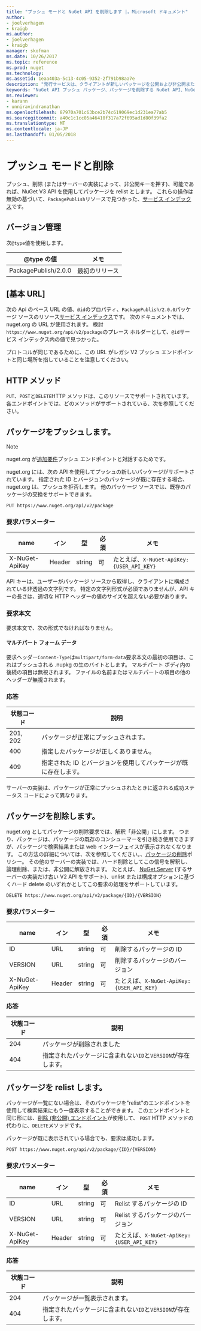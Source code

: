 ```yaml
---
title: "プッシュ モードと NuGet API を削除します |。Microsoft ドキュメント"
author:
- joelverhagen
- kraigb
ms.author:
- joelverhagen
- kraigb
manager: skofman
ms.date: 10/26/2017
ms.topic: reference
ms.prod: nuget
ms.technology: 
ms.assetid: 1eaa403a-5c13-4c05-9352-2f791b98aa7e
description: "発行サービスは、クライアントが新しいパッケージを公開および非公開または既存のパッケージを削除できます。"
keywords: "NuGet API プッシュ パッケージ、パッケージを削除する NuGet API、NuGet API は、パッケージ、NuGet API アップロード パッケージを非公開、API の NuGet パッケージの作成"
ms.reviewer:
- karann
- unniravindranathan
ms.openlocfilehash: 87970a701c63bce2b74c619069ec1d231ea77ab5
ms.sourcegitcommit: a40c1c1cc05a46410f317a72f695ad1d80f39fa2
ms.translationtype: MT
ms.contentlocale: ja-JP
ms.lasthandoff: 01/05/2018
---
```

# <a name="push-and-delete"></a>プッシュ モードと削除

プッシュ、削除 (またはサーバーの実装によって、非公開キーを押す)、可能であれば、NuGet V3 API を使用してパッケージを relist とします。 これらの操作は無効の基づいて、`PackagePublish`リソースで見つかった、[サービス インデックス](service-index.md)です。

## <a name="versioning"></a>バージョン管理

次`@type`値を使用します。

@type の値          | メモ
-------------------- | -----
PackagePublish/2.0.0 | 最初のリリース

## <a name="base-url"></a>[基本 URL]

次の Api のベース URL の値、`@id`のプロパティ、`PackagePublish/2.0.0`パッケージ ソースのリソース[サービス インデックス](service-index.md)です。 次のドキュメントでは、nuget.org の URL が使用されます。 検討`https://www.nuget.org/api/v2/package`のプレース ホルダーとして、`@id`サービス インデックス内の値で見つかった。

プロトコルが同じであるために、この URL がレガシ V2 プッシュ エンドポイントと同じ場所を指していることを注意してください。

## <a name="http-methods"></a>HTTP メソッド

`PUT`、`POST`と`DELETE`HTTP メソッドは、このリソースでサポートされています。 各エンドポイントでは、どのメソッドがサポートされている、次を参照してください。

## <a name="push-a-package"></a>パッケージをプッシュします。

> [!Note]
> nuget.org が[追加要件](NuGet-Protocols.md)プッシュ エンドポイントと対話するためです。

nuget.org には、次の API を使用してプッシュの新しいパッケージがサポートされています。 指定された ID とバージョンのパッケージが既に存在する場合、nuget.org は、プッシュを拒否します。 他のパッケージ ソースでは、既存のパッケージの交換をサポートできます。

```
PUT https://www.nuget.org/api/v2/package
```

### <a name="request-parameters"></a>要求パラメーター

name           | イン     | 型   | 必須 | メモ
-------------- | ------ | ------ | -------- | -----
X-NuGet-ApiKey | Header | string | 可      | たとえば、`X-NuGet-ApiKey: {USER_API_KEY}`

API キーは、ユーザーがパッケージ ソースから取得し、クライアントに構成されている非透過の文字列です。 特定の文字列形式が必須でありませんが、API キーの長さは、適切な HTTP ヘッダーの値のサイズを超えない必要があります。

### <a name="request-body"></a>要求本文

要求本文で、次の形式でなければなりません。

#### <a name="multipart-form-data"></a>マルチパート フォーム データ

要求ヘッダー`Content-Type`は`multipart/form-data`要求本文の最初の項目は、これはプッシュされる .nupkg の生のバイトとします。 マルチパート ボディ内の後続の項目は無視されます。 ファイルの名前またはマルチパートの項目の他のヘッダーが無視されます。

### <a name="response"></a>応答

状態コード | 説明
----------- | -------
201, 202    | パッケージが正常にプッシュされます。
400         | 指定したパッケージが正しくありません。
409         | 指定された ID とバージョンを使用してパッケージが既に存在します。

サーバーの実装は、パッケージが正常にプッシュされたときに返される成功ステータス コードによって異なります。

## <a name="delete-a-package"></a>パッケージを削除します。

nuget.org としてパッケージの削除要求では、解釈「非公開」にします。 つまり、パッケージは、パッケージの既存のコンシューマーを引き続き使用できますが、パッケージで検索結果または web インターフェイスが表示されなくなります。 この方法の詳細については、次を参照してください。、[パッケージの削除](../policies/deleting-packages.md)ポリシー。 その他のサーバーの実装では、ハード削除としてこの信号を解釈し、論理削除、または、非公開に解放されます。 たとえば、 [NuGet.Server](https://www.nuget.org/packages/NuGet.Server) (するサーバーの実装だけ古い V2 API をサポート)、unlist または構成オプションに基づくハード delete のいずれかとしてこの要求の処理をサポートしています。

```
DELETE https://www.nuget.org/api/v2/package/{ID}/{VERSION}
```

### <a name="request-parameters"></a>要求パラメーター

name           | イン     | 型   | 必須 | メモ
-------------- | ------ | ------ | -------- | -----
ID             | URL    | string | 可      | 削除するパッケージの ID
VERSION        | URL    | string | 可      | 削除するパッケージのバージョン
X-NuGet-ApiKey | Header | string | 可      | たとえば、`X-NuGet-ApiKey: {USER_API_KEY}`

### <a name="response"></a>応答

状態コード | 説明
----------- | -------
204         | パッケージが削除されました
404         | 指定されたパッケージに含まれない`ID`と`VERSION`が存在します。

## <a name="relist-a-package"></a>パッケージを relist します。

パッケージが一覧にない場合は、そのパッケージを"relist"のエンドポイントを使用して検索結果にもう一度表示することができます。 このエンドポイントと同じ形には、[削除 (非公開) エンドポイント](#delete-a-package)が使用して、 `POST` HTTP メソッドの代わりに、`DELETE`メソッドです。

パッケージが既に表示されている場合でも、要求は成功します。

```
POST https://www.nuget.org/api/v2/package/{ID}/{VERSION}
```

### <a name="request-parameters"></a>要求パラメーター

name           | イン     | 型   | 必須 | メモ
-------------- | ------ | ------ | -------- | -----
ID             | URL    | string | 可      | Relist するパッケージの ID
VERSION        | URL    | string | 可      | Relist するパッケージのバージョン
X-NuGet-ApiKey | Header | string | 可      | たとえば、`X-NuGet-ApiKey: {USER_API_KEY}`

### <a name="response"></a>応答

状態コード | 説明
----------- | -------
204         | パッケージが一覧表示されます。
404         | 指定されたパッケージに含まれない`ID`と`VERSION`が存在します。

